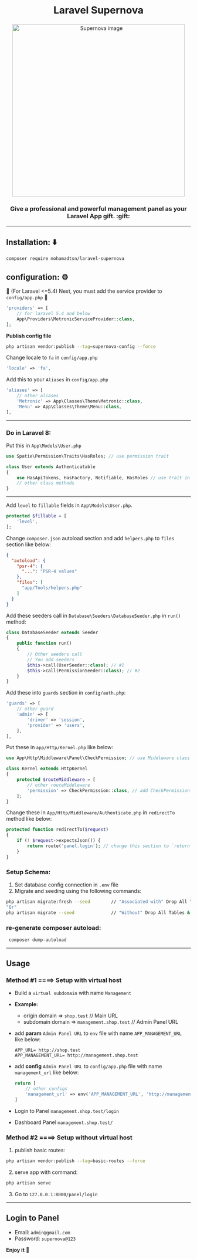 <h2 align="center" style="font-size: 27px">
    Laravel Supernova
</h2>

<p align="center">
    <img width="470" src="https://i.pinimg.com/originals/bd/6d/5c/bd6d5c4be48278fb961771115057b17a.jpg" alt="Supernova image" />
</p>

<h3 align="center">Give a professional and powerful management panel as your Laravel App gift. :gift:</h3>

-----------------------

## Installation: :arrow_down:
```bash
composer require mohamadtsn/laravel-supernova
```

## configuration: :gear:
:electric_plug: (For Laravel <=5.4) Next, you must add the service provider to `config/app.php` :electric_plug:
```php
'providers' => [
    // for laravel 5.4 and below
    App\Providers\MetronicServiceProvider::class,
];
```

__Publish config file__
```bash
php artisan vendor:publish --tag=supernova-config --force
```

Change locale to `fa` in `config/app.php`
```php
'locale' => 'fa',
```

Add this to your `Aliases` in `config/app.php`
```php
'aliases' => [
    // other aliases
    'Metronic' => App\Classes\Theme\Metronic::class,
    'Menu' => App\Classes\Theme\Menu::class,
],
```
 -----------------
### Do in Laravel 8:
Put this in `App\Models\User.php`
```php
use Spatie\Permission\Traits\HasRoles; // use permission trait

class User extends Authenticatable
{
    use HasApiTokens, HasFactory, Notifiable, HasRoles // use trait in User class;
    // other class methods
}
```
-----------------
Add `level` to `fillable` fields in `App\Models\User.php`.
```php
protected $fillable = [
    'level',
];
```

Change `composer.json` autoload section and add `helpers.php` to `files` section like below:
```json
{
  "autoload": {
    "psr-4": {
      "...": "PSR-4 values"
    },
    "files": [
      "app/Tools/helpers.php"
    ]
  }
}
```


Add these seeders call in `Database\Seeders\DatabaseSeeder.php` in `run()` method:
```php
class DatabaseSeeder extends Seeder
{
    public function run()
    {
        // Other seeders call
        // You add seeders
        $this->call(UserSeeder::class); // #1
        $this->call(PermissionSeeder::class); // #2
    }
}
```

Add these into `guards` section in `config/auth.php`:
```php
'guards' => [
    // other guard
    'admin' => [
        'driver' => 'session',
        'provider' => 'users',
    ],
],
```


Put these in `app/Http/Kernel.php` like below:
```php
use App\Http\Middleware\Panel\CheckPermission; // use Middleware class CheckPermission

class Kernel extends HttpKernel
{
    protected $routeMiddleware = [
        // other routeMiddleware
        'permission' => CheckPermission::class, // add CheckPermission::class on this section
    ];
}
```

Change these in `App/Http/Middleware/Authenticate.php` in `redirectTo` method like below:
```php
protected function redirectTo($request)
{
    if (! $request->expectsJson()) {
        return route('panel.login'); // change this section to `return route('panel.login')`
    }
}
```

### Setup Schema:
1) Set database config connection in `.env` file
2) Migrate and seeding using the following commands:
```bash
php artisan migrate:fresh --seed        // "Associated with" Drop All Tables & Migrate and seeding
"Or"
php artisan migrate --seed              // "Without" Drop All Tables & Migrate and seeding
```

### re-generate composer autoload:
```bash
 composer dump-autoload
```

-----------------
## Usage
### Method #1  ====> Setup with virtual host
- Build a `virtual subdomain` with name `Management`
- **Example:**
  - origin domain => `shop.test`        // Main URL
  - subdomain domain => `management.shop.test`     // Admin Panel URL

- add **param** `Admin Panel URL` to `env` file with name `APP_MANAGEMENT_URL` like below:
  ```env
  APP_URL= http://shop.test
  APP_MANAGEMENT_URL= http://management.shop.test
  ```
- add **config** `Admin Panel URL` to `config/app.php` file with name `management_url` like below:
  ```php
  return [
      // other configs
      'management_url' => env('APP_MANAGEMENT_URL', 'http://management.shop.test'),
  ]
  ```
- Login to Panel `management.shop.test/login`
- Dashboard Panel `management.shop.test/`

### Method #2  ====> Setup without virtual host
1) publish basic routes:
  ```bash
  php artisan vendor:publish --tag=basic-routes --force
  ```
2) serve app with command:
```bash
php artisan serve
```
3) Go to `127.0.0.1:8000/panel/login`
-----------------
## Login to Panel
* Email: `admin@gmail.com`
* Password: `supernova@123`

**Enjoy it** :wave: